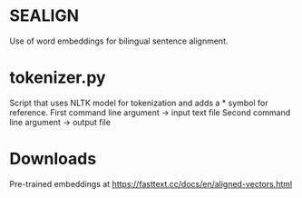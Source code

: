 # SEALIGN

Use of word embeddings for bilingual sentence alignment. 


# tokenizer.py

Script that uses NLTK model for tokenization and adds a * symbol for reference. 
First  command line argument -> input text file
Second command line argument -> output file


# Downloads
Pre-trained embeddings at https://fasttext.cc/docs/en/aligned-vectors.html 
